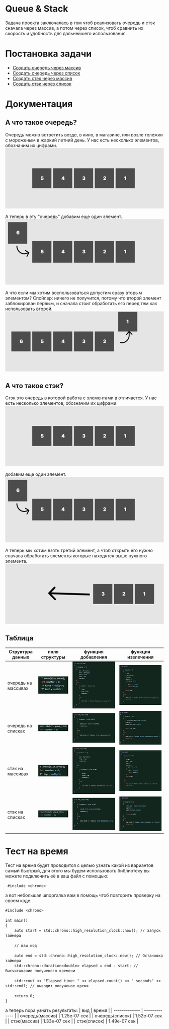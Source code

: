 
# Queue & Stack 

Задача проекта заключалась в том чтоб реализовать очередь и стэк сначала через массив, а потом через список, чтоб сравнить их скорость и удобность для дальнейшего использования.


# Постановка задачи

 - [Создать очередь через массив](https://github.com/brainbreaker-2/stack-queue/blob/ff3d9126d1c13d9a8e71cb94fedf80deed46d1f6/queue_array.cpp)
 - [Создать очередь через список](https://github.com/brainbreaker-2/stack-queue/blob/ff3d9126d1c13d9a8e71cb94fedf80deed46d1f6/queue_lst.cpp)
 - [Создать стэк через массив](https://github.com/brainbreaker-2/stack-queue/blob/ff3d9126d1c13d9a8e71cb94fedf80deed46d1f6/stack_array.cpp)
  - [Создать стэк через список](https://github.com/brainbreaker-2/stack-queue/blob/ff3d9126d1c13d9a8e71cb94fedf80deed46d1f6/stack_lst.cpp)


# Документация

## А что такое очередь? 

Очередь можно встретить везде, в кино, в магазине, или возле тележки с мороженым в жаркий летний день.
У нас есть несколько элементов, обозначим их цифрами.
![step1](https://github.com/brainbreaker-2/Queue-Stack/blob/fea5c568065acbc47e9c78d65f20b03cebbf0e65/IMG/queue/5element.png)

А теперь в эту "очередь" добавим еще один элемент.
![step2](https://github.com/brainbreaker-2/Queue-Stack/blob/fea5c568065acbc47e9c78d65f20b03cebbf0e65/IMG/queue/new%20element.png)

А что если мы хотим воспользоваться допустим сразу вторым элементом? 
Спойлер: ничего не получится, потому что второй элемент заблокирован первым, и сначала стоит обработать его перед тем как использовать второй.
![step3](https://github.com/brainbreaker-2/Queue-Stack/blob/fea5c568065acbc47e9c78d65f20b03cebbf0e65/IMG/queue/element%20go%20za%20bread.png)

## А что такое стэк? 

Стэк это очередь в которой работа с элементами в отличается.
У нас есть несколько элементов, обозначим их цифрами.
![step1](https://github.com/brainbreaker-2/Queue-Stack/blob/fea5c568065acbc47e9c78d65f20b03cebbf0e65/IMG/stack/5element.png)

добавим еще один элемент.
![step2](https://github.com/brainbreaker-2/Queue-Stack/blob/fea5c568065acbc47e9c78d65f20b03cebbf0e65/IMG/stack/new%20element.png)

А теперь мы хотим взять третий элемент, а чтоб открыть его нужно сначала обработать элементы которые находятся выше нужного элемента.
![step3](https://github.com/brainbreaker-2/Queue-Stack/blob/fea5c568065acbc47e9c78d65f20b03cebbf0e65/IMG/stack/free%203element.png)
## Таблица

| Структура данных | поля структуры | функция добавления | функция извлечения |
| --- | --- | --- | --- |
| очередь на массивах |  ![pole](https://github.com/brainbreaker-2/Queue-Stack/blob/537a9d629900858bee901908079ea87612ce744b/IMG/code/queue_array/%D0%BF%D0%BE%D0%BB%D1%8F.png) | ![dob](https://github.com/brainbreaker-2/Queue-Stack/blob/537a9d629900858bee901908079ea87612ce744b/IMG/code/queue_array/%D0%B4%D0%BE%D0%B1%D0%B0%D0%B2%D0%BB%D0%B5%D0%BD%D0%B8%D0%B5.png) | ![izv](https://github.com/brainbreaker-2/Queue-Stack/blob/537a9d629900858bee901908079ea87612ce744b/IMG/code/queue_array/%D1%83%D0%B4%D0%B0%D0%BB%D0%B5%D0%BD%D0%B8%D0%B5.png) | 
| очередь на списках |  ![pole](https://github.com/brainbreaker-2/Queue-Stack/blob/main/IMG/code/queue_list/%D0%BF%D0%BE%D0%BB%D1%8F.png)| ![dob](https://github.com/brainbreaker-2/Queue-Stack/blob/main/IMG/code/queue_list/%D0%B4%D0%BE%D0%B1%D0%B0%D0%B2%D0%BB%D0%B5%D0%BD%D0%B8%D0%B5.png) | ![izv](https://github.com/brainbreaker-2/Queue-Stack/blob/main/IMG/code/queue_list/%D1%83%D0%B4%D0%B0%D0%BB%D0%B5%D0%BD%D0%B8%D0%B5.png) | 
| стэк на массивах |  ![pole](https://github.com/brainbreaker-2/Queue-Stack/blob/main/IMG/code/stack_array/%D0%BF%D0%BE%D0%BB%D1%8F.png) | ![dob](https://github.com/brainbreaker-2/Queue-Stack/blob/main/IMG/code/stack_array/%D0%B4%D0%BE%D0%B1%D0%B0%D0%B2%D0%BB%D0%B5%D0%BD%D0%B8%D0%B5.png) | ![izv](https://github.com/brainbreaker-2/Queue-Stack/blob/main/IMG/code/stack_array/%D1%83%D0%B4%D0%B0%D0%BB%D0%B5%D0%BD%D0%B8%D0%B5.png) | 
| стэк на списках |  ![pole](https://github.com/brainbreaker-2/Queue-Stack/blob/main/IMG/code/stack_list/%D0%BF%D0%BE%D0%BB%D1%8F.png)| ![dob](https://github.com/brainbreaker-2/Queue-Stack/blob/main/IMG/code/stack_list/%D0%B4%D0%BE%D0%B1%D0%B0%D0%B2%D0%BB%D0%B5%D0%BD%D0%B8%D0%B5.png) | ![izv](https://github.com/brainbreaker-2/Queue-Stack/blob/main/IMG/code/stack_list/%D1%83%D0%B4%D0%B0%D0%BB%D0%B5%D0%BD%D0%B8%D0%B5.png) |


# Тест на время

Тест на время будет проводится с целью узнать какой из вариантов самый быстрый, для этого мы будем использовать библиотеку <chrono> вы можете подключить её в ваш файл с помощью:
```http
 #include <chrono>
```

а вот небольшая шпоргалка вам в помощь чтоб повторить проверку на своем коде:
```http
#include <chrono> 

int main()
{
    auto start = std::chrono::high_resolution_clock::now(); // запуск таймера

    // ваш код

    auto end = std::chrono::high_resolution_clock::now(); // Остановка таймера
    std::chrono::duration<double> elapsed = end - start; // Высчитывание полученого времени

    std::cout << "Elapsed time: " << elapsed.count() << " seconds" << std::endl; // выводит полученое время

    return 0;
}
```

а теперь пора узнать результаты:
| вид  | время |
| ------------- | ------------- |
| очередь(массив)  | 1.25e-07 сек  |
| очередь(список)  | 1.52e-07 сек  |
| стэк(массив)  | 1.33e-07 сек  |
| стэк(список)  | 1.49e-07 сек  |
